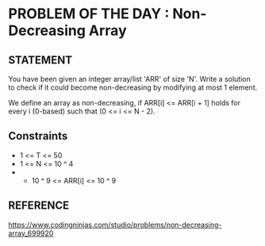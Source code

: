 # PROBLEM OF THE DAY : Non-Decreasing Array

## STATEMENT 

You have been given an integer array/list 'ARR' of size 'N'. Write a solution to check if it could become non-decreasing by modifying at most 1 element.<br>

We define an array as non-decreasing, if ARR[i] <= ARR[i + 1] holds for every i (0-based) such that (0 <= i <= N - 2).

## Constraints

* 1 <= T <= 50
* 1 <= N <= 10 ^ 4
* - 10 ^ 9 <= ARR[i] <= 10 ^ 9

## REFERENCE

https://www.codingninjas.com/studio/problems/non-decreasing-array_699920